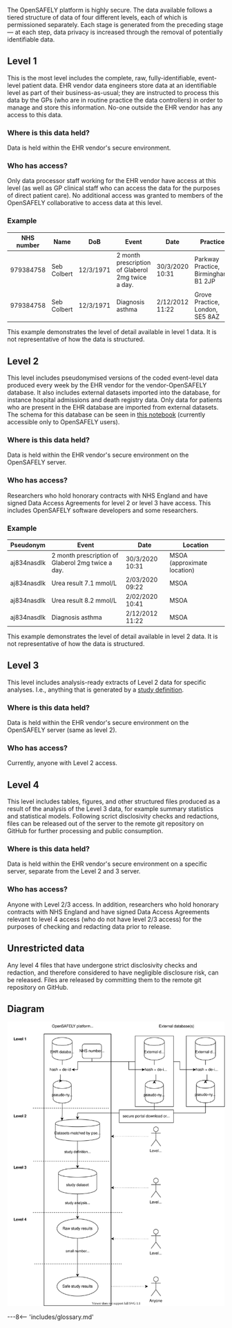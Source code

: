 The OpenSAFELY platform is highly secure.
The data available follows a tiered structure of data of four different levels, each of which is permissioned separately.
Each stage is generated from the preceding stage &mdash; at each step, data privacy is increased through the removal of potentially identifiable data.

## Level 1
This is the most level includes the complete, raw, fully-identifiable, event-level patient data.
EHR vendor data engineers store data at an identifiable level as part of their business-as-usual; they are instructed to process this data by the GPs (who are in routine practice the data controllers) in order to manage and store this information.
No-one outside the EHR vendor has any access to this data.

### Where is this data held?
Data is held within the EHR vendor's secure environment.

### Who has access?
Only data processor staff working for the EHR vendor have access at this level (as well as GP clinical staff who can access the data for the purposes of direct patient care).
No additional access was granted to members of the OpenSAFELY collaborative to access data at this level.

### Example

| NHS number | Name | DoB | Event | Date | Practice |
| --- | --- | --- | --- | --- | --- |
| 979384758 | Seb Colbert | 12/3/1971 | 2 month prescription of Glaberol 2mg twice a day. | 30/3/2020 10:31 | Parkway Practice, Birmingham, B1 2JP |
| 979384758 | Seb Colbert | 12/3/1971 | Diagnosis asthma | 2/12/2012 11:22 | Grove Practice, London, SE5 8AZ |

This example demonstrates the level of detail available in level 1 data. It is not representative of how the data is structured.

## Level 2
This level includes pseudonymised versions of the coded event-level data produced  every week by the EHR vendor for the vendor-OpenSAFELY database.
It also includes external datasets imported into the database, for instance hospital admissions and death registry data.
Only data for patients who are present in the EHR database are imported from external datasets.
The schema for this database can be seen in [this notebook](https://github.com/opensafely/database-notebooks/blob/master/notebooks/database-schema.ipynb) (currently accessible only to OpenSAFELY users).

### Where is this data held?
Data is held within the EHR vendor's secure environment on the OpenSAFELY server.

### Who has access?
Researchers who hold honorary contracts with NHS England and have signed Data Access Agreements for level 2 or level 3 have access.
This includes OpenSAFELY software developers and some researchers.


### Example

| Pseudonym | Event | Date | Location |
| --- | --- | --- | --- |
| aj834nasdlk | 2 month prescription of Glaberol 2mg twice a day. | 30/3/2020 10:31 | MSOA (approximate location) |
| aj834nasdlk | Urea result 7.1 mmol/L | 2/03/2020 09:22 | MSOA |
| aj834nasdlk | Urea result 8.2 mmol/L | 2/02/2020 10:41 | MSOA |
| aj834nasdlk | Diagnosis asthma | 2/12/2012 11:22 | MSOA |

This example demonstrates the level of detail available in level 2 data. It is not representative of how the data is structured.


## Level 3
This level includes analysis-ready extracts of Level 2 data for specific analyses. I.e., anything that is generated by a [study definition](study-def.md).

### Where is this data held?
Data is held within the EHR vendor's secure environment on the OpenSAFELY server (same as level 2).

### Who has access?
Currently, anyone with Level 2 access.

## Level 4
This level includes tables, figures, and other structured files produced as a result of the analysis of the Level 3 data, for example summary statistics and statistical models.
Following scrict disclosivity checks and redactions, files can be released out of the server to the remote git repository on GitHub for further processing and public consumption.

### Where is this data held?
Data is held within the EHR vendor's secure environment on a specific server, separate from the Level 2 and 3 server.

### Who has access?
Anyone with Level 2/3 access. In addition, researchers who hold honorary contracts with NHS England and have signed Data Access Agreements relevant to level 4 access (who do not have level 2/3 access) for the purposes of checking and redacting data prior to release.

## Unrestricted data
Any level 4 files that have undergone strict disclosivity checks and redaction, and therefore considered to have negligible disclosure risk, can be released. Files are released by committing them to the remote git repository on GitHub.

## Diagram

![](./images/OpenSAFELY-security-levels.svg)

---8<-- 'includes/glossary.md'
